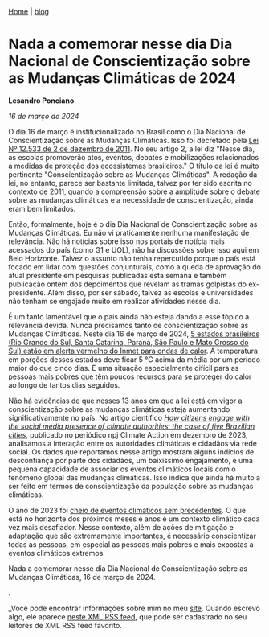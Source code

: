 [Home](https://lesandrop.github.io) | [blog](https://lesandrop.github.io/site/opinion/index.html)


# Nada a comemorar nesse dia Dia Nacional de Conscientização sobre as Mudanças Climáticas de 2024

**Lesandro Ponciano**

_16 de março de 2024_

O dia 16 de março é institucionalizado no Brasil como o Dia Nacional de Conscientização sobre as Mudanças Climáticas. Isso foi decretado pela [Lei Nº 12.533 de 2 de dezembro de 2011](https://www.planalto.gov.br/ccivil_03/_ato2011-2014/2011/lei/l12533.htm). No seu artigo 2, a lei diz "Nesse dia, as escolas promoverão atos, eventos, debates e mobilizações relacionados a medidas de proteção dos ecossistemas brasileiros." O título da lei é muito pertinente "Conscientização sobre as Mudanças Climáticas". A redação da lei, no entanto, parece ser bastante limitada, talvez por ter sido escrita no contexto de 2011, quando a compreensão sobre a amplitude sobre o debate sobre as mudanças climáticas e a necessidade de conscientização, ainda eram bem limitados.

Então, formalmente, hoje é o dia Dia Nacional de Conscientização sobre as Mudanças Climáticas. Eu não vi praticamente nenhuma manifestação de relevância. Não há notícias sobre isso nos portais de notícia mais acessados do país (como G1 e UOL), não há discussões sobre isso aqui em Belo Horizonte. Talvez o assunto não tenha repercutido porque o país está focado em lidar com questões conjunturais, como a queda de aprovação do atual presidente em pesquisas publicadas esta semana e também publicação ontem dos depoimentos que revelam as tramas golpistas do ex-presidente. Além disso, por ser sábado, talvez as escolas e universidades não tenham se engajado muito em realizar atividades nesse dia.

É um tanto lamentável que o país ainda não esteja dando a esse tópico a relevância devida. Nunca precisamos tanto de conscientização sobre as Mudanças Climáticas. Neste dia 16 de março de 2024, [5 estados brasileiros (Rio Grande do Sul, Santa Catarina, Paraná, São Paulo e Mato Grosso do Sul) estão em alerta vermelho do Inmet para ondas de calor](https://g1.globo.com/meio-ambiente/noticia/2024/03/15/onda-de-calor-inmet-emite-alerta-vermelho-de-grande-perigo-para-5-estados-veja-previsao.ghtml). A temperatura em porções desses estados deve ficar 5 °C acima da média por um período maior do que cinco dias. É uma situação especialmente difícil para as pessoas mais pobres que têm poucos recursos para se proteger do calor ao longo de tantos dias seguidos.

Não há evidências de que nesses 13 anos em que a lei está em vigor a conscientização sobre as mudanças climáticas esteja aumentando significativamente no país. No artigo científico [_How citizens engage with the social media presence of climate authorities: the case of five Brazilian cities_](https://www.nature.com/articles/s44168-023-00080-3.pdf), publicado no periódico npj Climate Action em dezembro de 2023, analisamos a interação entre os autoridades climáticas e cidadãos via rede social. Os dados que reportamos nesse artigo mostram alguns indícios de desconfiança por parte dos cidadãos, um baixíssimo engajamento, e uma pequena capacidade de associar os eventos climáticos locais com o fenômeno global das mudanças climáticas. Isso indica que ainda há muito a ser feito em termos de conscientização da população sobre as mudanças climáticas.

O ano de 2023 foi [cheio de eventos climáticos sem precedentes](https://www.nytimes.com/2023/12/26/climate/global-warming-accelerating.html). O que está no horizonte dos próximos meses e anos é um contexto climático cada vez mais desafiador. Nesse contexto, além de ações de mitigação e adaptação que são extremamente importantes, é necessário conscientizar todas as pessoas, em especial as pessoas mais pobres e mais expostas a eventos climáticos extremos.

Nada a comemorar nesse dia Dia Nacional de Conscientização sobre as Mudanças Climáticas, 16 de março de 2024.




.

_Você pode encontrar informações sobre mim no meu [site](https://lesandrop.github.io/). Quando escrevo algo, ele aparece [neste XML RSS feed](https://lesandrop.github.io/site/feed.xml), que pode ser cadastrado no seu leitores de XML RSS feed favorito.
